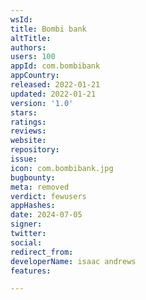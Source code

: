 ```yaml
---
wsId: 
title: Bombi bank
altTitle: 
authors: 
users: 100
appId: com.bombibank
appCountry: 
released: 2022-01-21
updated: 2022-01-21
version: '1.0'
stars: 
ratings: 
reviews: 
website: 
repository: 
issue: 
icon: com.bombibank.jpg
bugbounty: 
meta: removed
verdict: fewusers
appHashes: 
date: 2024-07-05
signer: 
twitter: 
social: 
redirect_from: 
developerName: isaac andrews
features: 

---
```


